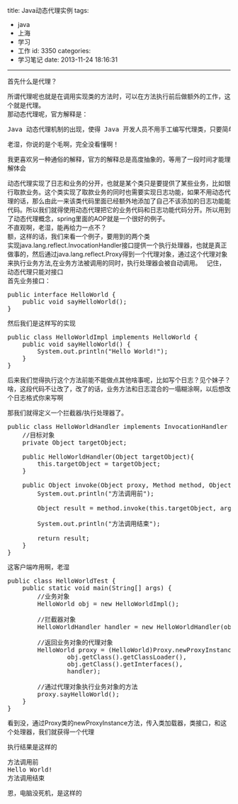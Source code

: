 title: Java动态代理实例
tags:
  - java
  - 上海
  - 学习
  - 工作
id: 3350
categories:
  - 学习笔记
date: 2013-11-24 18:16:31
---

首先什么是代理？
<div>所谓代理呢也就是在调用实现类的方法时，可以在方法执行前后做额外的工作，这个就是代理。</div>
<div></div>
<div>那动态代理呢，官方解释是：</div>
<div>
<pre class="lang:default decode:true ">Java 动态代理机制的出现，使得 Java 开发人员不用手工编写代理类，只要简单地指定一组接口及委托类对象，便能动态地获得代理类。代理类会负责将所有的方法调用分派到委托对象上反射执行，在分派执行的过程中，开发人员还可以按需调整委托类对象及其功能，这是一套非常灵活有弹性的代理框架。</pre>
老湿，你说的是个毛啊，完全没看懂啊！

我更喜欢另一种通俗的解释，官方的解释总是高度抽象的，等用了一段时间才能理解体会
<div>
<div>动态代理实现了日志和业务的分开，也就是某个类只是要提供了某些业务，比如银行取款业务。这个类实现了取款业务的同时也需要实现日志功能，如果不用动态代理的话，那么由此一来该类代码里面已经额外地添加了自己不该添加的日志功能能代码。所以我们就得使用动态代理把它的业务代码和日志功能代码分开。所以用到了动态代理概念，spring里面的AOP就是一个很好的例子。</div>
<div></div>
<div>不直观啊，老湿，能再给力一点不？</div>
<div>额，这样的话，我们来看一个例子，要用到的两个类
<div>实现java.lang.reflect.InvocationHandler接口提供一个执行处理器，也就是真正做事的，然后通过java.lang.reflect.Proxy得到一个代理对象，通过这个代理对象来执行业务方法,在业务方法被调用的同时，执行处理器会被自动调用。   记住，动态代理只能对接口</div>
<div>首先业务接口：</div>
<div>
<pre class="lang:default decode:true ">public interface HelloWorld {
	public void sayHelloWorld();
}</pre>
然后我们是这样写的实现
<pre class="lang:default decode:true">public class HelloWorldImpl implements HelloWorld {
	public void sayHelloWorld() {
		System.out.println("Hello World!");
	}
}</pre>
后来我们觉得执行这个方法前能不能做点其他啥事呢，比如写个日志？见个妹子？啥，这段代码不让改了，改了的话，业务方法和日志混合的一塌糊涂啊，以后想改个日志格式你来写啊

那我们就得定义一个拦截器/执行处理器了。
<pre class="lang:default decode:true">public class HelloWorldHandler implements InvocationHandler {
	//目标对象
	private Object targetObject;

	public HelloWorldHandler(Object targetObject){
		this.targetObject = targetObject;
	}

	public Object invoke(Object proxy, Method method, Object[] args) throws Throwable {
		System.out.println("方法调用前");

		Object result = method.invoke(this.targetObject, args);

		System.out.println("方法调用结束");

		return result;
	}
}</pre>
这客户端咋用啊，老湿
<pre class="lang:default decode:true">public class HelloWorldTest {
	public static void main(String[] args) {
		//业务对象
		HelloWorld obj = new HelloWorldImpl();

		//拦截器对象
		HelloWorldHandler handler = new HelloWorldHandler(obj);

		//返回业务对象的代理对象
		HelloWorld proxy = (HelloWorld)Proxy.newProxyInstance(
				obj.getClass().getClassLoader(), 
				obj.getClass().getInterfaces(), 
				handler);

		//通过代理对象执行业务对象的方法
		proxy.sayHelloWorld();
	}
}</pre>
看到没，通过Proxy类的newProxyInstance方法，传入类加载器，类接口，和这个处理器，我们就获得一个代理

执行结果是这样的
<pre class="lang:default decode:true">方法调用前
Hello World!
方法调用结束</pre>
恩，电脑没死机，是这样的

&nbsp;

</div>
<div></div>
</div>
<div></div>
<div></div>
</div>
</div>